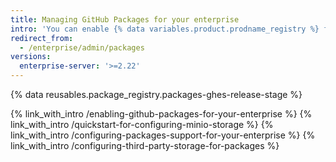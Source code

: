 ```yaml
---
title: Managing GitHub Packages for your enterprise
intro: 'You can enable {% data variables.product.prodname_registry %} for your enterprise and manage {% data variables.product.prodname_registry %} settings and allowed packaged types.'
redirect_from:
  - /enterprise/admin/packages
versions:
  enterprise-server: '>=2.22'
---
```


{% data reusables.package_registry.packages-ghes-release-stage %}

{% link_with_intro /enabling-github-packages-for-your-enterprise %}
{% link_with_intro /quickstart-for-configuring-minio-storage %}
{% link_with_intro /configuring-packages-support-for-your-enterprise %}
{% link_with_intro /configuring-third-party-storage-for-packages %}
